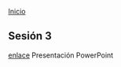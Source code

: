 <!-- No borrar o modificar -->
[Inicio](./index.md)

## Sesión 3 


<!-- Su documentación aquí -->


[enlace](https://docs.google.com/presentation/d/1WV0yTQCeb1Gcxckp31Gu7ewrgWyt8UWa/edit#slide=id.p6) Presentación PowerPoint



